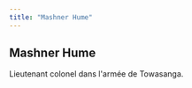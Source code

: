 ```yaml
---
title: "Mashner Hume"
---
```


Mashner Hume
------------




Lieutenant colonel dans l'armée de Towasanga.


